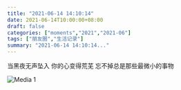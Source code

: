 ```yaml
---
title: "2021-06-14 14:10:14"
date: 2021-06-14T10:00:00+08:00
draft: false
categories: ["moments","2021","2021-06"]
tags: ["朋友圈","生活记录"]
summary: "2021-06-14 14:10:14..."
---
```


当黑夜无声坠入
你的心变得荒芜
忘不掉总是那些最微小的事物

![Media 1](/Moments/photos/2021-06-14/202106141410140.jpg)


